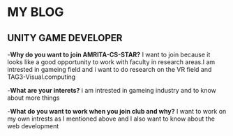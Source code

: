 # MY BLOG
## UNITY GAME DEVELOPER 

-**Why do you want to join AMRITA-CS-STAR?**
I want to join because it looks like a good opportunity to work with faculty in research areas.I am intrested in gameing field and i want to do research on the VR field and TAG3-Visual.computing

-**What are your interets?**
i am intrested in gameing industry and to know about more things

-**What do you want to work when you join club and why?**
I want to work on my own intrests as I mentioned above and I also want to know about the web development 
